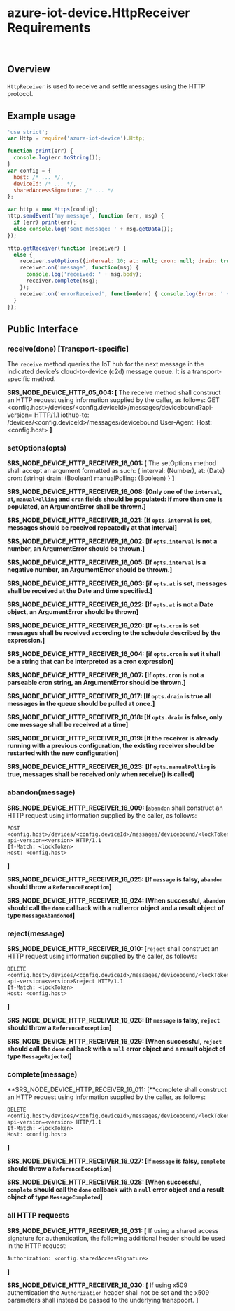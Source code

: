 # azure-iot-device.HttpReceiver Requirements
 
## Overview
`HttpReceiver` is used to receive and settle messages using the HTTP protocol.

## Example usage
```js
'use strict';
var Http = require('azure-iot-device').Http;

function print(err) {
  console.log(err.toString());
}
var config = {
  host: /* ... */,
  deviceId: /* ... */,
  sharedAccessSignature: /* ... */
};

var http = new Https(config);
http.sendEvent('my message', function (err, msg) {
  if (err) print(err);
  else console.log('sent message: ' + msg.getData());
});

http.getReceiver(function (receiver) {
  else {
    receiver.setOptions({interval: 10; at: null; cron: null; drain: true });
    receiver.on('message', function(msg) { 
      console.log('received: ' + msg.body); 
      receiver.complete(msg);
    });
    receiver.on('errorReceived', function(err) { console.log(Error: ' + err.message); });
  }
});
```

## Public Interface

### receive(done) [Transport-specific]
The `receive` method queries the IoT hub for the next message in the indicated device’s cloud-to-device (c2d) message queue. It is a transport-specific method.

**SRS_NODE_DEVICE_HTTP_05_004: [** The receive method shall construct an HTTP request using information supplied by the caller, as follows:
GET <config.host>/devices/<config.deviceId>/messages/devicebound?api-version=<version> HTTP/1.1
iothub-to: /devices/<config.deviceId>/messages/devicebound 
User-Agent: <version string>
Host: <config.host>
**]**

### setOptions(opts)
**SRS_NODE_DEVICE_HTTP_RECEIVER_16_001: [** The setOptions method shall accept an argument formatted as such:
 {
     interval: (Number),
     at: (Date)
     cron: (string)
     drain: (Boolean)
     manualPolling: (Boolean)
}
**]**

**SRS_NODE_DEVICE_HTTP_RECEIVER_16_008: [**Only one of the `interval`, at, `manualPolling` and `cron` fields should be populated: if more than one is populated, an ArgumentError shall be thrown.**]** 

**SRS_NODE_DEVICE_HTTP_RECEIVER_16_021: [**If `opts.interval` is set, messages should be received repeatedly at that interval**]** 

**SRS_NODE_DEVICE_HTTP_RECEIVER_16_002: [**If `opts.interval` is not a number, an ArgumentError should be thrown.**]** 

**SRS_NODE_DEVICE_HTTP_RECEIVER_16_005: [**If `opts.interval` is a negative number, an ArgumentError should be thrown.**]** 

**SRS_NODE_DEVICE_HTTP_RECEIVER_16_003: [**if `opts.at` is set, messages shall be received at the Date and time specified.**]** 

**SRS_NODE_DEVICE_HTTP_RECEIVER_16_022: [**If `opts.at` is not a Date object, an ArgumentError should be thrown**]** 

**SRS_NODE_DEVICE_HTTP_RECEIVER_16_020: [**If `opts.cron` is set messages shall be received according to the schedule described by the expression.**]** 

**SRS_NODE_DEVICE_HTTP_RECEIVER_16_004: [**if `opts.cron` is set it shall be a string that can be interpreted as a cron expression**]** 

**SRS_NODE_DEVICE_HTTP_RECEIVER_16_007: [**If `opts.cron` is not a parseable cron string, an ArgumentError should be thrown.**]** 

**SRS_NODE_DEVICE_HTTP_RECEIVER_16_017: [**If `opts.drain` is true all messages in the queue should be pulled at once.**]** 

**SRS_NODE_DEVICE_HTTP_RECEIVER_16_018: [**If `opts.drain` is false, only one message shall be received at a time**]** 

**SRS_NODE_DEVICE_HTTP_RECEIVER_16_019: [**If the receiver is already running with a previous configuration, the existing receiver should be restarted with the new configuration**]** 

**SRS_NODE_DEVICE_HTTP_RECEIVER_16_023: [**If `opts.manualPolling` is true, messages shall be received only when receive() is called**]** 

### abandon(message)
**SRS_NODE_DEVICE_HTTP_RECEIVER_16_009: [**`abandon` shall construct an HTTP request using information supplied by the caller, as follows:
```
POST <config.host>/devices/<config.deviceId>/messages/devicebound/<lockToken>/abandon?api-version=<version> HTTP/1.1
If-Match: <lockToken>
Host: <config.host>
```
**]** 

**SRS_NODE_DEVICE_HTTP_RECEIVER_16_025: [**If `message` is falsy, `abandon` should throw a `ReferenceException`**]** 

**SRS_NODE_DEVICE_HTTP_RECEIVER_16_024: [**When successful, `abandon` should call the `done` callback with a null error object and a result object of type `MessageAbandoned`**]** 

### reject(message)
**SRS_NODE_DEVICE_HTTP_RECEIVER_16_010: [**`reject` shall construct an HTTP request using information supplied by the caller, as follows:
```
DELETE <config.host>/devices/<config.deviceId>/messages/devicebound/<lockToken>?api-version=<version>&reject HTTP/1.1
If-Match: <lockToken>
Host: <config.host>
```
**]** 

**SRS_NODE_DEVICE_HTTP_RECEIVER_16_026: [**If `message` is falsy, `reject` should throw a `ReferenceException`**]** 

**SRS_NODE_DEVICE_HTTP_RECEIVER_16_029: [**When successful, `reject` should call the `done` callback with a `null` error object and a result object of type `MessageRejected`**]** 

### complete(message)
**SRS_NODE_DEVICE_HTTP_RECEIVER_16_011: [**complete shall construct an HTTP request using information supplied by the caller, as follows:
```
DELETE <config.host>/devices/<config.deviceId>/messages/devicebound/<lockToken>?api-version=<version> HTTP/1.1
If-Match: <lockToken>
Host: <config.host> 
```
**]**

**SRS_NODE_DEVICE_HTTP_RECEIVER_16_027: [**If `message` is falsy, ` complete ` should throw a `ReferenceException`**]** 

**SRS_NODE_DEVICE_HTTP_RECEIVER_16_028: [**When successful, `complete` should call the `done` callback with a `null` error object and a result object of type `MessageCompleted`**]** 

### all HTTP requests

**SRS_NODE_DEVICE_HTTP_RECEIVER_16_031: [** If using a shared access signature for authentication, the following additional header should be used in the HTTP request: 
```
Authorization: <config.sharedAccessSignature>
``` 
**]**

**SRS_NODE_DEVICE_HTTP_RECEIVER_16_030: [** If using x509 authentication the `Authorization` header shall not be set and the x509 parameters shall instead be passed to the underlying transpoort. **]**
